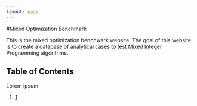 ```yaml
---
layout: page
---
```

#Mixed Optimization Benchmark

This is the mixed optimization benchwark website.
The goal of this website is to create a database of analytical cases to test Mixed Integer Programming algorithms.


## Table of Contents

Lorem ipsum

1. [1](/lorem/)

